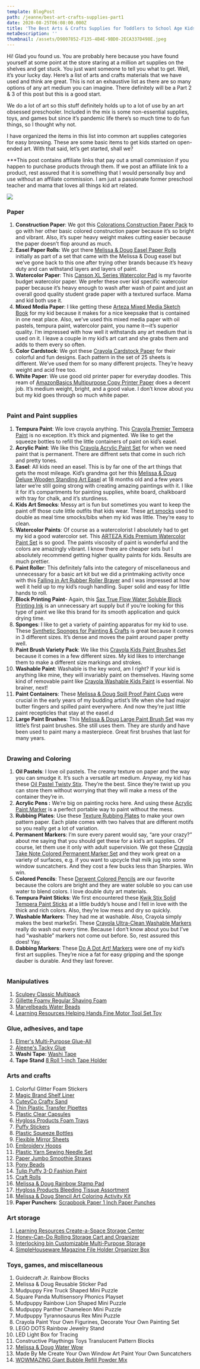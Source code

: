 ```yaml
---
template: BlogPost
path: /jeanne/best-art-crafts-supplies-part1
date: 2020-08-25T06:08:00.000Z
title: 'The Best Arts & Crafts Supplies for Toddlers to School Age Kids, Part 1'
metaDescription: ''
thumbnail: /assets/D9807852-F135-4B4E-9BD0-2ECA337D498E.jpeg
---
```

Hi! Glad you found us. You are probably here because you have found yourself at some point at the store staring at a million art supplies on the shelves and get stuck. You just want someone to tell you what to get. Well, it’s your lucky day. Here’s a list of arts and crafts materials that we have used and think are great. This is not an exhaustive list as there are so many options of any art medium you can imagine. There definitely will be a Part 2 & 3 of this post but this is a good start. 

We do a lot of art so this stuff definitely holds up to a lot of use by an art obsessed preschooler. Included in the mix is some non-essential supplies, toys, and games but since it’s pandemic life there’s so much time to do fun things, so I thought why not. 

I have organized the items in this list into common art supplies categories for easy browsing. These are some basic items to get kids started on open-ended art. With that said, let’s get started, shall we?

\*\**This post contains affiliate links that pay out a small commission if you happen to purchase products through them.  If we post an affiliate link to a product, rest assured that it is something that I would personally buy and use without an affiliate commission. I am just a passionate former preschool teacher and mama that loves all things kid art related. 

![](/assets/daniel-lincoln-HlEu2OvHtI0-unsplash.jpg)

### Paper

1. **Construction Paper**: We got this [Colorations Construction Paper Pack](https://amzn.to/34BRDDG) to go with her other basic colored construction paper because it’s so bright and vibrant. Also, it’s super heavy weight makes cutting easier because the paper doesn’t flop around as much. 
2. **Easel Paper Rolls**: We got there [Melissa & Doug Easel Paper Rolls ](https://amzn.to/2Qt0yiw)initially as part of a set that came with the Melissa & Doug easel but we’ve gone back to this one after trying other brands because it’s heavy duty and can withstand layers and layers of paint. 
3. **Watercolor Paper**: This [Canson XL Series Watercolor Pad](https://amzn.to/3gAFwJs) is my favorite budget watercolor paper. We prefer these over kid specific watercolor paper because it’s heavy enough to wash after wash of paint and just an overall good quality student grade paper with a textured surface. Mama and kid both use it.
4. **Mixed Media Paper**: I like getting these [Arteza Mixed Media Sketch Book](https://amzn.to/3gBpLSp) for my kid because it makes for a nice keepsake that is contained in one neat place. Also, we’ve used this mixed media paper with oil pastels, tempura paint, watercolor paint, you name it—it’s superior quality. I’m impressed with how well it withstands any art medium that is used on it. I leave a couple in my kid’s art cart and she grabs them and adds to them every so often. 
5. **Color Cardstock**: We got these [Crayola Cardstock Paper](https://amzn.to/2YCxVnL) for their colorful and fun designs. Each pattern in the set of 25 sheets is different. We’ve used them for so many different projects. They’re heavy weight and acid free too.
6. **White Paper**: We use good old printer paper for everyday doodles. This ream of [AmazonBasics Multipurpose Copy Printer Paper](https://amzn.to/2YA9AyA) does a decent job. It’s medium weight, bright, and a good value. I don’t know about you but my kid goes through so much white paper.

![]()

### Paint and Paint supplies

1. **Tempura Paint**: We love crayola anything. This [Crayola Premier Tempera Paint](https://amzn.to/3gwfIyd) is no exception. It’s thick and pigmented. We like to get the squeeze bottles to refill the little containers of paint on kid’s easel.
2. **Acrylic Paint**: We like this [Crayola Acrylic Paint Set](https://amzn.to/2QvCATG) for when we need paint that is permanent. There are diffrent sets that come in such rich and pretty tones. 
3. **Easel**: All kids need an easel. This is by far one of the art things that gets the most mileage. Kid’s grandma got her this [Melissa & Doug Deluxe Wooden Standing Art Easel](https://amzn.to/2FXvvcF) at 18 months old and a few years later we’re still going strong with creating amazing paintings with it. I like it for it’s compartments for painting supplies, white board, chalkboard with tray for chalk, and it’s sturdiness. 
4. **Kids Art Smocks**: Messy art is fun but sometimes you want to keep the paint off those cute little outfits that kids wear. These [art smocks](https://amzn.to/2Qp4LE5) used to double as meal time smocks/bibs when my kid was little. They’re easy to clean.
5. **Watercolor Paints**: Of course as a watercolorist I absolutely had to get my kid a good watercolor set. This [ARTEZA Kids Premium Watercolor Paint Set](https://amzn.to/3hsc4qi) is so good. The paints viscosity of paint is wonderful and the colors are amazingly vibrant. I know there are cheaper sets but I absolutely recommend getting higher quality paints for kids. Results are much prettier.
6. **Paint Roller**: This definitely falls into the category of miscellaneous and unnecessary for a basic art kit but we did a printmaking activity once with this [Falling in Art Rubber Roller Brayer](https://amzn.to/2EsNqHS) and I was impressed at how well it held up to my kid’s rough handling. Super solid and easy for little hands to roll. 
7. **Block Printing Paint**- Again, this [Sax True Flow Water Soluble Block Printing Ink](https://amzn.to/2Ex4Ra6) is an unnecessary art supply but if you’re looking for this type of paint we like this brand for its smooth application and quick drying time.
8. **Sponges**: I like to get a variety of painting apparatus for my kid to use. These [Synthetic Sponges for Painting & Crafts](https://amzn.to/32ql9cU) is great because it comes in 3 different sizes. It’s dense and moves the paint around paper pretty well. 
9. **Paint Brush Variety Pack**: We like this [Crayola Kids Paint Brushes Set](https://amzn.to/2ECCUxo) because it comes in a few different sizes. My kid likes to interchange them to make a different size markings and strokes. 
10. **Washable Paint**: Washable is the key word, am I right? If your kid is anything like mine, they will invariably paint on themselves. Having some kind of removable paint like [Crayola Washable Kids Paint](https://amzn.to/34FfIcP) is essential. No brainer, next!
11. **Paint Containers**: These [Melissa & Doug Spill Proof Paint Cups](https://amzn.to/3hy1WMS) were crucial in the early years of my budding artist’s life when she had major butter fingers and spilled paint everywhere. And now they’re just little paint recepticles that stay at the easel.d
12. **Large Paint Brushes**: This [Melissa & Doug Large Paint Brush Set](https://amzn.to/2EADITt) was my little’s first paint brushes. She still uses them. They are sturdy and have been used to paint many a masterpiece. Great first brushes that last for many years. 

![]()

### Drawing and Coloring

1. **Oil Pastels**: I love oil pastels. The creamy texture on paper and the way you can smudge it. It’s such a versatile art medium. Anyway, my kid has these [Oil Pastel Twisty Stix](https://amzn.to/34zRBML). They’re the best. Since they’re twist up you can store them without worrying that they will make a mess of the container they’re in. 
2. **Acrylic Pens :** We’re big on painting rocks here. And using these [Acrylic Paint Marker](https://amzn.to/2EkgT6V) is a perfect portable way to paint without the mess. 
3. **Rubbing Plates**: Use these [Texture Rubbing Plates](https://amzn.to/2EtN8jZ) to make your own pattern paper. Each plate comes with two halves that are different motifs so you really get a lot of variation. 
4. **Permanent Markers**: I’m sure every parent would say, “are your crazy?” about me saying that you should get these for a kid’s art supplies. Of course, let them use it only with adult supervision. We got these [Crayola Take Note Colored Permanent Marker Set](https://amzn.to/34B76UI) and they work great on a variety of surfaces, e.g. if you want to upcycle that milk jug into some window suncatchers. And they cost a few bucks less than Sharpies. Win win. 
5. **Colored Pencils**: These [Derwent Colored Pencils](https://amzn.to/32sfnYh) are our favorite because the colors are bright and they are water soluble so you can use water to blend colors. I love double duty art materials. 
6. **Tempura Paint Sticks**: We first encountered these [Kwik Stix Solid Tempera Paint Sticks](https://amzn.to/3loVmua) at a little buddy’s house and I fell in love with the thick and rich colors. Also, they’re low mess and dry so quickly. 
7. **Washable Markers**: They had me at washable. Also, Crayola simply makes the best markeSri. These [Crayola Ultra-Clean Washable Markers](https://amzn.to/2QtfE7G) really do wash out every time. Because I don’t know about you but I’ve had “washable” markers not come out before. So, rest assured this does! Yay. 
8. **Dabbing Markers**: These [Do A Dot Art! Markers](https://amzn.to/34yTHfO) were one of my kid’s first art supplies. They’re nice a fat for easy gripping and the sponge dauber is durable. And they last forever. 

![]()

### Manipulatives

1. [Sculpey Classic Multipack](https://amzn.to/2EHoPi4)
2. [Gillette Foamy Regular Shaving Foam](https://amzn.to/3lkom6s)
3. [Marvelbeads Water Beads](https://amzn.to/3lq7LhQ)
4. [Learning Resources Helping Hands Fine Motor Tool Set Toy](https://amzn.to/2YAPHHZ)

### [](https://amzn.to/2YAPHHZ)Glue, adhesives, and tape

1. [Elmer's Multi-Purpose Glue-All](https://amzn.to/2YBS0ue)
2. [Aleene's Tacky Glue](https://amzn.to/32sev5X)
3. **Washi Tape**: [Washi Tape](https://amzn.to/3lzVPtU)
4. **Tape Stand** [8 Roll 1-inch Tape Holder ](https://amzn.to/34zwkCH)

### Arts and crafts

1. Colorful Glitter Foam Stickers
2. [Magic Brand Shelf Liner](https://amzn.to/32I1mpJ)
3. [CuteyCo Crafty Sand](https://amzn.to/2YBL4x0)
4. [Thin Plastic Transfer Pipettes](https://amzn.to/3gtIhfz)
5. [Plastic Clear Capsules](https://amzn.to/32s71zT)
6. [Hygloss Products Foam Trays](https://amzn.to/3lq0GOi)
7. [Puffy Stickers](https://amzn.to/2EtphRw)
8. [Plastic Squeeze Bottles](https://amzn.to/3aZYsA8)
9. [Flexible Mirror Sheets](https://amzn.to/3gwQ0JV)
10. [Embroidery Hoops](https://amzn.to/3gskpJb)
11. [Plastic Yarn Sewing Needle Set](https://amzn.to/2FXDqqp)
12. [Paper Jumbo Smoothie Straws](https://amzn.to/3gBCx3j)
13. [Pony Beads](https://amzn.to/2Qrwkwj)
14. [Tulip Puffy 3-D Fashion Paint](https://amzn.to/3hAvqtA)
15. [Craft Rolls](https://amzn.to/3jlDUFp)
16. [Melissa & Doug Rainbow Stamp Pad](https://amzn.to/2El4Qq0)
17. [Hygloss Products Bleeding Tissue Assortment](https://amzn.to/3jiHn7o)
18. [Melissa & Doug Stencil Art Coloring Activity Kit](https://amzn.to/3gyEQEr)
19. **Paper Punchers**: [Scrapbook Paper 1 Inch Paper Punches](https://amzn.to/3jpUHqz)

### Art storage

1. [Learning Resources Create-a-Space Storage Center](https://amzn.to/2G0MGKp)
2. [Honey-Can-Do Rolling Storage Cart and Organizer](https://amzn.to/2YF0bGg)
3. [Interlocking bin Customizable Multi-Purpose Storage](https://amzn.to/31AhIRI)
4. [SimpleHouseware Magazine File Holder Organizer Box](https://amzn.to/2Qu82C7)

### Toys, games, and miscellaneous

1. Guidecraft Jr. Rainbow Blocks
2. Melissa & Doug Reusable Sticker Pad
3. Mudpuppy Fire Truck Shaped Mini Puzzle
4. Square Panda Multisensory Phonics Playset
5. Mudpuppy Rainbow Lion Shaped Mini Puzzle
6. Mudpuppy Panther Chameleon Mini Puzzle
7. Mudpuppy Tyrannosaurus Rex Mini Puzzle
8. Crayola Paint Your Own Figurines, Decorate Your Own Painting Set
9. LEGO DOTS Rainbow Jewelry Stand
10. LED Light Box for Tracing
11. Constructive Playthings Toys Translucent Pattern Blocks
12. [Melissa & Doug Water Wow](https://amzn.to/3ljAyo1)
13. Made By Me Create Your Own Window Art  Paint Your Own Suncatchers
14. [WOWMAZING Giant Bubble Refill Powder Mix](https://amzn.to/34zG2oC)
